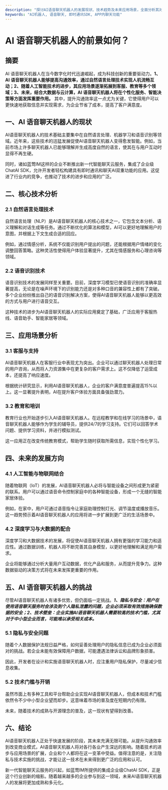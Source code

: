```yaml
---
description: "探讨AI语音聊天机器人的发展现状、技术趋势及未来应用场景，全面分析其对企业和个人的潜在影响。"
keywords: "AI机器人, 语音聊天, 即时通讯SDK, APP内聊天功能"
---
```

# AI 语音聊天机器人的前景如何？

## 摘要

AI 语音聊天机器人在当今数字化时代迅速崛起，成为科技创新的重要驱动力。**1、AI 语音聊天机器人能够提高沟通效率，通过自然语言处理技术实现人机流畅互动；2、随着人工智能技术的进步，其应用场景逐渐拓展到客服、教育等多个领域；3、未来，结合大数据与云计算，AI 语音聊天机器人将在个性化服务、智能决策等方面发挥重要作用。** 其中，提升沟通效率这一点尤为关键，它使得用户可以更快速地获取信息并实现需求，为企业节省了成本，提高了客户满意度。

## 一、AI 语音聊天机器人的现状

AI语音聊天机器人的技术基础主要集中在自然语言处理、机器学习和语音识别等领域。近年来，这些技术的迅猛发展促使AI语音聊天机器人变得愈发智能。例如，当前市场上许多聊天机器人已能够理解并生成高度自然的语言，使其在与用户互动时显得不再生硬。

同时，诸如蓝莺IM这样的企业不断推出新一代智能聊天云服务，集成了企业级ChatAI SDK，允许开发者轻松构建具有即时通讯和聊天AI双重功能的应用。这促进了行业内的竞争，也推动了技术的进步和应用的广泛。

## 二、核心技术分析

### 2.1 自然语言处理技术

自然语言处理（NLP）是AI语音聊天机器人的核心技术之一，它包含文本分析、语义理解和对话生成等任务。通过不断优化的算法和模型，AI可以更好地理解用户的意图，并根据上下文生成合适的回应。

例如，通过情感分析，系统不仅能识别用户提出的问题，还能根据用户情绪的变化调整回答策略。这种灵活性使得用户体验显著提升，尤其在情感服务和心理咨询等领域。

### 2.2 语音识别技术

语音识别技术的发展同样至关重要。目前，深度学习模型已使语音识别的准确率显著提高，无论是在噪声环境下的识别能力还是对多种口音的兼容性上都有了突破。多个企业纷纷推出自己的语音识别解决方案，使得AI语音聊天机器人能够以更高效的方式与用户进行语音交互。

这种技术的进步为AI语音聊天机器人的实际应用奠定了基础，广泛应用于客服热线、语音助手、智能家居等领域。

## 三、应用场景分析

### 3.1 客服与支持

AI语音聊天机器人在客服行业中表现尤为突出。企业可以通过聊天机器人处理日常的用户咨询，从而将人力资源集中在更复杂的客户需求上。这不仅降低了运营成本，还提高了响应速度。

根据统计研究显示，利用AI语音聊天机器人，企业的客户满意度普遍提高15%以上。这一显著提升表明，AI在提升客户体验方面具备强劲潜力。

### 3.2 教育和培训

教育行业也开始逐步引入AI语音聊天机器人。在远程教学和在线学习的场景中，语音聊天机器人能够作为学生的辅导员，提供24/7的学习支持。它们可以回答学术问题、提供学习资料，并进行模拟测试。

这一应用正在改变传统教育模式，帮助学生随时获取所需信息，实现个性化学习。

## 四、未来的发展方向

### 4.1 人工智能与物联网结合

随着物联网（IoT）的发展，AI语音聊天机器人必将与智能设备之间形成更为紧密的联系。用户可以通过语音命令控制家庭中的各种智能设备，形成一个无缝的智能家居体验。

例如，在家中，用户可通过语音指令让家庭助理控制灯光、调节温度或播放音乐。这一趋势预示着AI语音聊天机器人的应用将进一步扩展到更广泛的生活场景中。

### 4.2 深度学习与大数据的配合

深度学习和大数据技术的发展，将促使AI语音聊天机器人拥有更强的学习能力和适应性。通过数据训练，机器人将不断完善其自身模型，以更好地理解和满足用户需求。

企业将能够通过分析大量用户互动数据，优化产品和服务，从而提升竞争力。这种数据驱动的决策方式将在未来发挥更重要的作用。

## 五、AI 语音聊天机器人的挑战

尽管AI语音聊天机器人有诸多优势，但仍面临一定挑战。***1、隐私与安全：用户在使用语音聊天服务时会涉及到个人隐私泄露的问题，企业必须采取有效措施确保数据的安全；2、技术壁垒：企业实施AI语音聊天机器人需要较高的技术门槛，尤其对于中小型企业而言，可能难以承受相关成本。***

### 5.1 隐私与安全问题

随着个人数据保护法规日益严格，如何妥善处理用户的隐私信息已成为企业必须面对的挑战。若企业未能有效保障用户数据，可能遭遇法律诉讼和品牌形象损害。

因此，开发者在设计和实施语音聊天机器人时，应注重用户隐私保护，尽量减少信息收集。

### 5.2 技术门槛与开销

虽然市面上有多种工具和平台帮助企业实现AI语音聊天机器人，但成本和技术门槛依然令不少中小型企业望而却步。这意味着市场的普及度在短期内仍有限。

未来，随着技术的成熟与开源理念的普及，这一现状有望得到改善。

## 六、结论

AI语音聊天机器人正处于快速发展的阶段，其未来充满无限可能。从提升沟通效率到改变商业模式，AI语音聊天机器人将对各行各业产生深远的影响。随着技术的进步与应用场景的扩展，企业和个人都将在这一变革中受益。值得注意的是，关注隐私与技术实施的挑战，才能让这一技术在未来得到更广泛的应用和认可。

新一代智能聊天云服务的兴起，如蓝莺IM所提供的集成企业级ChatAI SDK，正是这个行业创新的缩影。随着越来越多的企业参与到这一领域，未来AI语音聊天机器人的发展将更加成熟和多元化。
